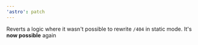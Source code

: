 ```yaml
---
'astro': patch
---
```


Reverts a logic where it wasn't possible to rewrite `/404` in static mode. It's **now possible** again
